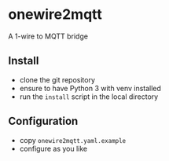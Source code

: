 # onewire2mqtt
A 1-wire to MQTT bridge

## Install

- clone the git repository
- ensure to have Python 3 with venv installed
- run the ```install``` script in the local directory

## Configuration

- copy ```onewire2mqtt.yaml.example```
- configure as you like
